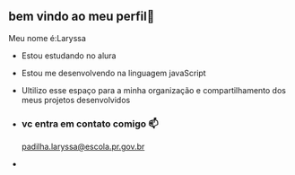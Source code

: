 ## bem vindo ao meu perfil💙

Meu nome é:Laryssa

- Estou estudando no alura
- Estou me desenvolvendo na linguagem javaScript
- Ultilizo esse espaço para a minha organização e compartilhamento dos meus projetos desenvolvidos
  
- ### vc entra em contato comigo 📫
  
  padilha.laryssa@escola.pr.gov.br
- 
